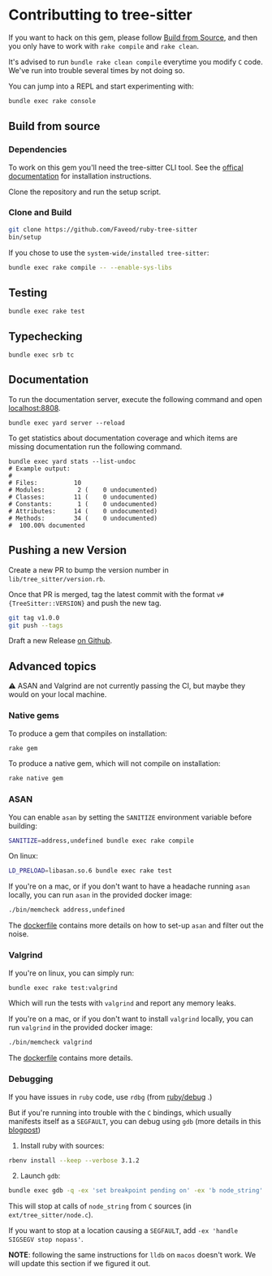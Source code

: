 # Contributting to tree-sitter

If you want to hack on this gem, please follow [Build from
Source](#build-from-source), and then you only have to work with `rake compile`
and `rake clean`.

It's advised to run `bundle rake clean compile` everytime you modify `C` code.
We've run into trouble several times by not doing so.

You can jump into a REPL and start experimenting with:

```sh
bundle exec rake console
```

## Build from source

### Dependencies

To work on this gem you'll need the tree-sitter CLI tool. See the [offical
documentation](https://github.com/tree-sitter/tree-sitter/blob/master/cli/README.md#tree-sitter-cli) for installation
instructions.

Clone the repository and run the setup script.

### Clone and Build
```sh
git clone https://github.com/Faveod/ruby-tree-sitter
bin/setup
```

If you chose to use the `system-wide/installed tree-sitter`:

```sh
bundle exec rake compile -- --enable-sys-libs
```

## Testing

```
bundle exec rake test
```

## Typechecking

```
bundle exec srb tc
```

## Documentation

To run the documentation server, execute the following command and open [localhost:8808](http://localhost:8808).

```
bundle exec yard server --reload
```

To get statistics about documentation coverage and which items are missing documentation run the following command.

```
bundle exec yard stats --list-undoc
# Example output:
#
# Files:          10
# Modules:         2 (    0 undocumented)
# Classes:        11 (    0 undocumented)
# Constants:       1 (    0 undocumented)
# Attributes:     14 (    0 undocumented)
# Methods:        34 (    0 undocumented)
#  100.00% documented
```

## Pushing a new Version

Create a new PR to bump the version number in `lib/tree_sitter/version.rb`.

Once that PR is merged, tag the latest commit with the format `v#{TreeSitter::VERSION}` and push the new tag.

```sh
git tag v1.0.0
git push --tags
```

Draft a new Release [on Github](https://github.com/Faveod/ruby-tree-sitter/releases).

## Advanced topics

⚠️  ASAN and Valgrind are not currently passing the CI, but maybe they would on your local machine.

### Native gems

To produce a gem that compiles on installation:

```sh
rake gem
```

To produce a native gem, which will not compile on installation:

```sh
rake native gem
```

### ASAN

You can enable `asan` by setting the `SANITIZE` environment variable before building:

```sh
SANITIZE=address,undefined bundle exec rake compile
```

On linux:

```sh
LD_PRELOAD=libasan.so.6 bundle exec rake test
```

If you're on a mac, or if you don't want to have a headache running `asan`
locally, you can run `asan` in the provided docker image:

```sh
./bin/memcheck address,undefined
```

The [dockerfile](../docker/asan.dockerfile) contains more details on how to
set-up `asan` and filter out the noise.

### Valgrind

If you're on linux, you can simply run:

```sh
bundle exec rake test:valgrind
```

Which will run the tests with `valgrind` and report any memory leaks.

If you're on a mac, or if you don't want to install `valgrind` locally, you can run
`valgrind` in the provided docker image:

```sh
./bin/memcheck valgrind
```

The [dockerfile](../docker/valgrind.dockerfile) contains more details.

### Debugging

If you have issues in `ruby` code, use `rdbg` (from
[ruby/debug](https://github.com/ruby/debug) .)

But if you're running into trouble with the `C` bindings, which usually
manifests itself as a `SEGFAULT`, you can debug using `gdb` (more details in
this [blogpost](https://blog.wataash.com/ruby-c-extension/))

1. Install ruby with sources:

```sh
rbenv install --keep --verbose 3.1.2
```

2. Launch `gdb`:

```sh
bundle exec gdb -q -ex 'set breakpoint pending on' -ex 'b node_string' -ex run --args ruby examples/01-json.rb
```

This will stop at calls of `node_string` from `C` sources (in
`ext/tree_sitter/node.c`).

If you want to stop at a location causing a `SEGFAULT`, add `-ex 'handle SIGSEGV stop nopass'`.

**NOTE**: following the same instructions for `lldb` on `macos` doesn't work. We
will update this section if we figured it out.
